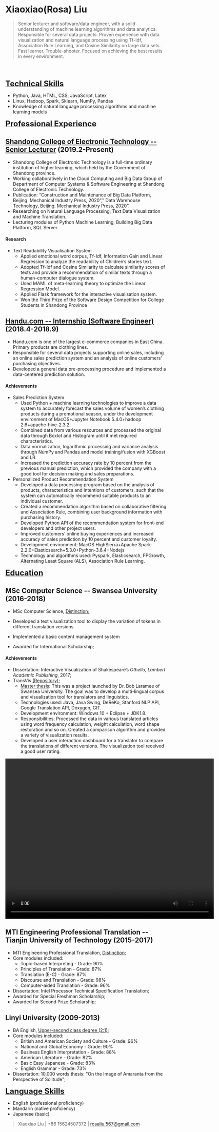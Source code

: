 
<!--<img src="image/Xiaoxiao.jpg" alt="Interpretation" width="150px" align="right">-->

# Xiaoxiao(Rosa) Liu #


> Senior lecturer and software/data engineer, with a solid understanding of machine learning algorithms and data analytics. Responsible for several data projects. Proven experience with data visualization and natural language processing using Tf-Idf, Association Rule Learning, and Cosine Similarity on large data sets. Fast learner. Trouble-shooter. Focused on achieving the best results in every environment.


<br><br>

<a class="Experience" style="text-decoration:underline"><font size="5"><b>Technical Skills</b></font></a>

* Python, Java, HTML, CSS, JavaScript, Latex
* Linux, Hadoop, Spark, Sklearn, NumPy, Pandas    
* Knowledge of natural language processing algorithms and machine learning models  

<a class="Experience" style="text-decoration:underline"><font size="5"><b>Professional Experience</b></font></a>

## [Shandong College of Electronic Technology -- Senior Lecturer](http://www.sdcet.cn/jsjx/articles/ch01702/201904/fe0dcff0-6507-4a4d-844c-36c59d92e271.shtml) (2019.2-Present)

* Shandong College of Electronic Technology is a full-time ordinary institution of higher learning, which held by the Government of Shandong province. 
* Working collaboratively in the Cloud Computing and Big Data Group of Department of Computer Systems & Software Engineering at Shandong College of Electronic Technology.
* Publication: “Construction and Maintenance of Big Data Platform, Beijing. Mechanical Industry Press, 2020”,” Data Warehouse Technology, Beijing. Mechanical Industry Press, 2020”. 
* Researching on Natural Language Processing, Text Data Visualization and Machine Translation. 
* Lecturing modules of Python Machine Learning, Building Big Data Platform, SQL Server. 
#### Research
* Text Readability Visualisation System 	
  -	Applied emotional word corpus, Tf-Idf, Information Gain and Linear Regression to analyze the readability of Children’s stories text.
  -	Adopted Tf-Idf and Cosine Similarity to calculate similarity scores of texts and provide a recommendation of similar texts through a human-computer dialogue system.
  -	Used MAML of meta-learning theory to optimize the Linear Regression Model.
  -	Applied Flask framework for the interactive visualisation system.
  -	Won the Third Prize of the Software Design Competition for College Students in Shandong Province


## [Handu.com -- Internship (Software Engineer)](https://handuyishe.world.tmall.com/) (2018.4-2018.9)

* Handu.com is one of the largest e-commerce companies in East China. Primary products are clothing lines. 
* Responsible for several data projects supporting online sales, including an online sales prediction system and an analysis of online customers’ purchasing objectives.
* Developed a general data pre-processing procedure and implemented a data-centered prediction solution.
#### Achievements
* Sales Prediction System
    - Used Python + machine learning technologies to improve a data system to accurately forecast the sales volume of women’s clothing products during a promotional season, under the development environment of MacOS+Jupyter Notebook 5.4.0+hadoop 2.6+apache-hive-2.3.2. 
    - Combined data from various resources and processed the original data through Boxlot and Histogram until it met required characteristics. 
    - Data normalization, logarithmic processing and variance analysis through NumPy and Pandas and model training/fusion with XGBoost and LR. 
    - Increased the prediction accuracy rate by 10 percent from the previous manual prediction, which provided the company with a good tool for decision making and sales preparations. 
* Personalized Product Recommendation System
    - Developed a data processing program based on the analysis of products, characteristics and intentions of customers, such that the system can automatically recommend suitable products to an individual customer. 
    - Created a recommendation algorithm based on collaborative filtering and Association Rule, combining user background information with purchasing history. 
    - Developed Python API of the recommendation system for front-end developers and other project users. 
    - Improved customers’ online buying experiences and increased accuracy of sales prediction by 10 percent and customer loyalty.  
    - Development environment: MacOS	HighSierra+Apache Spark-2.2.0+Elasticsearch+5.3.0+Python-3.6.4+Nodejs
    - Technology and algorithms used: Pyspark, Elasticsearch, FPGrowth, Alternating Least Square (ALS), Association Rule Learning. 

<a class="Experience" style="text-decoration:underline"><font size="5"><b>Education</b></font></a>

## MSc Computer Science -- Swansea University (2016-2018) ##

* MSc Computer Science, <a class="myclass" style="text-decoration:underline"> Distinction;</a>

* Developed a text visualization tool to display the variation of tokens in different translation versions

* Implemented a basic content management system


* Awarded for International Scholarship;
#### Achievements
*  Dissertation: Interactive Visualization of Shakespeare’s _Othello_, _Lambert Academic Publishing_, 2017;
* TransVis [(Repository)](https://github.com/Xiaoxiao-Liu/CSCM10);
  - [Master thesis](https://github.com/Xiaoxiao-Liu/Thesis.git): This was a project launched by Dr. Bob Laramee of Swansea University. The goal was to develop a multi-lingual corpus and visualization tool for translators and linguistics.   
  - Technologies used: Java, Java Swing, DeReKo, Stanford NLP API, Google Translation API, Doxygen, GIT.
  - Development environment: Windows 10 + Eclipse + JDK1.8.
  - Responsibilities: Processed the data in various translated articles using word frequency calculation, weight calculation, word shape restoration and so on. Created a comparison algorithm and provided a variety of visualization results. 
  - Developed a user interaction dashboard for a translator to compare the translations of different versions. The visualization tool received a good user rating.
<video src="Video/TransVis.mp4" width="650px" height="500px" controls="controls">
</video>

## MTI Engineering Professional Translation -- Tianjin University of Technology (2015-2017) ##

* MTI Engineering Professional Translation, <a class="myclass" style="text-decoration:underline">Distinction</a>;
* Core modules included:
  * Topic-based Interpreting - Grade: 90%
  * Principles of Translation - Grade: 87%
  * Translation (E-C) - Grade: 87%
  * Discourse and Translation - Grade: 98%
  * Computer-aided Translation - Grade: 96%
* Dissertation: Intel Processor Technical Specification Translation;
* Awarded for Special Freshman Scholarship;
* Awarded for Second Prize Scholarship;

## Linyi University (2009-2013) ##

* BA English, <a class="myclass" style="text-decoration:underline">Upper-second class degree (2:1)</a>;
* Core modules included:
  * British and American Society and Culture - Grade: 96%
  * National and Global Economy - Grade: 90%
  * Business English Interpretation - Grade: 88%
  * American Literature - Grade: 82%
  * Basic Easy Japanese - Grade: 83%
  * English Grammar - Grade: 73%
* Dissertation: 10,000 words thesis: "On the Image of Amaranta from the Perspective of Solitude";


<a class="Experience" style="text-decoration:underline"><font size="5"><b>Language Skills</b></font></a>

* English (professional proficiency)
* Mandarin (native proficiency)
* Japanese (basic) 


> Xiaoxiao Liu |  +86 15624507372 | rosaliu.567@gmail.com
